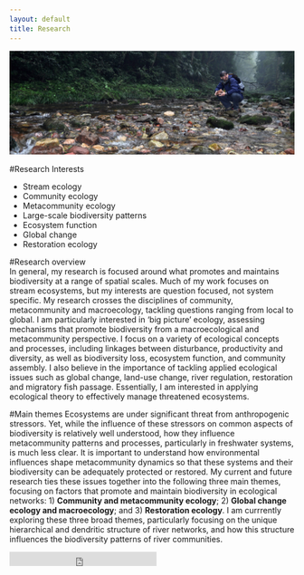```yaml
---
layout: default
title: Research
---
```


<img class="pure-img" src="zjj_stream_cropped_small.jpeg" >

#Research Interests  
- Stream ecology  
- Community ecology  
- Metacommunity ecology  
- Large-scale biodiversity patterns  
- Ecosystem function  
- Global change  
- Restoration ecology  


#Research overview  
In general, my research is focused around what promotes and maintains biodiversity at a range of spatial scales. Much of my work focuses on stream ecosystems, but my interests are question focused, not system specific. My research crosses the disciplines of community, metacommunity and macroecology, tackling questions ranging from local to global. I am particularly interested in ‘big picture’ ecology, assessing mechanisms that promote biodiversity from a macroecological and metacommunity perspective. I focus on a variety of ecological concepts and processes, including linkages between disturbance, productivity and diversity, as well as biodiversity loss, ecosystem function, and community assembly. I also believe in the importance of tackling applied ecological issues such as global change, land-use change, river regulation, restoration and migratory fish passage. Essentially, I am interested in applying ecological theory to effectively manage threatened ecosystems. 

#Main themes
Ecosystems are under significant threat from anthropogenic stressors. Yet, while the influence of these stressors on common aspects of biodiversity is relatively well understood, how they influence metacommunity patterns and processes, particularly in freshwater systems, is much less clear. It is important to understand how environmental influences shape metacommunity dynamics so that these systems and their biodiversity can be adequately protected or restored. My current and future research ties these issues together into the following three main themes, focusing on factors that promote and maintain biodiversity
in ecological networks: 1) **Community and metacommunity ecology**; 2) **Global change ecology and macroecology**; and 3) **Restoration ecology**. I am currrently exploring these three broad themes, particularly focusing on the unique hierarchical and dendritic structure of river networks, and how this structure influences the biodiversity patterns of river communities. 

<iframe src="http://figshare.com/badges/4/277559" frameborder="0" height="25" width="260"></iframe>

<!--
<hr>

<a href="http://www.mendeley.com/profiles/jonathan-tonkin/"><img border="0" src="http://www.mendeley.com/embed/icon/2/red/small" alt="Jonathan Tonkin's bibliography"/></a>  
<img src="researchgate.jpeg"  style="width: 130px;"/>  
<img src="academia-logo.gif"  style="width: 130px;"/>  
<img src="linkedin.jpeg"  style="width: 130px;"/>   
<iframe src="http://figshare.com/badges/3/277559" frameborder="0" height="25" width="130"></iframe>
-->
